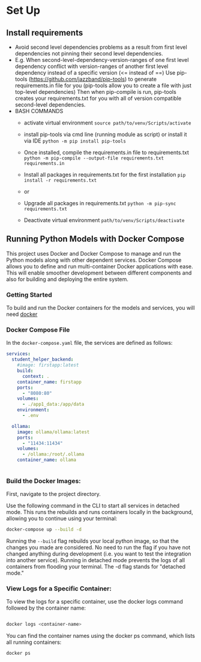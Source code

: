 # Set Up
## Install requirements
- Avoid second level dependencies problems as a result from first level dependencies not pinning their second level dependencies.
- E.g. When second-level-dependency-version-ranges of one first level dependency conflict with version-ranges of another first level dependency instead of a specific version (<= instead of ==)
    Use pip-tools (https://github.com/jazzband/pip-tools) to generate requirements.in file for you (pip-tools allow you to create a file with just top-level dependencies)
    Then when pip-compile is run, pip-tools creates your requirements.txt for you with all of version compatible second-level dependencies.
- BASH COMMANDS
  - activate virtual environment `source path/to/venv/Scripts/activate`
  - install pip-tools via cmd line (running module as script) or install it via IDE
  `python -m pip install pip-tools`

  - Once installed, compile the requirements.in file to requirements.txt
  `python -m pip-compile --output-file requirements.txt requirements.in`

  - Install all packages in requirements.txt for the first installation
  `pip install -r requirements.txt`

  - or
  - Upgrade all packages in requirements.txt
  `python -m pip-sync requirements.txt`

  - Deactivate virtual environment
  `path/to/venv/Scripts/deactivate`

    
## Running Python Models with Docker Compose

This project uses Docker and Docker Compose to manage and run the Python models along with other dependent services.
Docker Compose allows you to define and run multi-container Docker applications with ease.
This will enable smoother development between different components
and also for building and deploying the entire system.

### Getting Started

To build and run the Docker containers for the models and services,
you will need [docker](https://docs.docker.com/engine/install/)

### Docker Compose File

In the `docker-compose.yaml` file, the services are defined as follows:

```yaml
services:
  student_helper_backend:
    #image: firstapp:latest
    build:
      context: .
    container_name: firstapp
    ports:
      - "8080:80"
    volumes:
      - ./app1_data:/app/data
    environment:
      - .env

  ollama:
    image: ollama/ollama:latest
    ports:
      - "11434:11434"
    volumes:
      - /ollama:/root/.ollama
    container_name: ollama
    
```

### Build the Docker Images:

First, navigate to the project directory.

Use the following command in the CLI to start all services in detached mode.
This runs the rebuilds and runs containers locally in the background, allowing you to continue using your terminal:

```sh
docker-compose up --build -d
```
Running the `--build` flag rebuilds your local python image, so that the changes you made are considered.
No need to run the flag if you have not changed anything during development (i.e. you want to test the integration into
another service).
Running in detached mode prevents the logs of all containers from flooding your terminal. The -d flag stands for "detached mode."

### View Logs for a Specific Container:

To view the logs for a specific container, use the docker logs command followed by the container name:

```sh

docker logs <container-name>
```
You can find the container names using the docker ps command, which lists all running containers:

```sh
docker ps
```